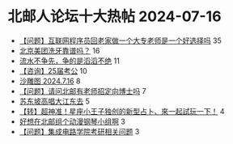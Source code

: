 # 北邮人论坛十大热帖 2024-07-16

- [【问题】互联网程序员回老家做一个大专老师是一个好选择吗](https://bbs.byr.cn/article/Job/2214442) 35
- [北京美团洗牙靠谱吗？](https://bbs.byr.cn/article/Health/232812) 16
- [流水不争先，争的是滔滔不绝](https://bbs.byr.cn/article/Talking/6422050) 11
- [【咨询】25届考公](https://bbs.byr.cn/article/CivilServant/50739) 10
- [沙雕图 2024.7.16](https://bbs.byr.cn/article/Joke/731619) 8
- [【问题】请问北邮有老师招定向博士吗](https://bbs.byr.cn/article/Paper/48798) 7
- [苏东坡高唱大江东去](https://bbs.byr.cn/article/Poetry/36477) 5
- [【转】超神准！星座小王子独创的新型占卜、來一起試玩一下！](https://bbs.byr.cn/article/Constellations/326533) 4
- [好想在北邮组个动漫钢琴小组啊](https://bbs.byr.cn/article/Music/344110) 3
- [【问题】集成电路学院考研相关问题](https://bbs.byr.cn/article/AimGraduate/1230452) 3


